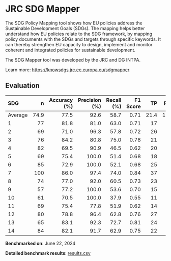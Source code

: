 # JRC SDG Mapper

The SDG Policy Mapping tool shows how EU policies address the Sustainable
Development Goals (SDGs). The mapping helps better understand how EU policies
relate to the SDG framework, by mapping policy documents with the SDGs and
targets through specific keywords. It can thereby strengthen EU capacity to
design, implement and monitor coherent and integrated policies for sustainable
development.

The SDG Mapper tool was developed by the JRC and DG INTPA.


Learn more: https://knowsdgs.jrc.ec.europa.eu/sdgmapper

## Evaluation

| SDG     |    n |   Accuracy (%) |   Precision (%) |   Recall (%) |   F1 Score |   TP |   FP |   TN |   FN |
|:--------|-----:|---------------:|----------------:|-------------:|-----------:|-----:|-----:|-----:|-----:|
| Average | 74.9 |           77.5 |            92.6 |         58.7 |       0.71 | 21.4 |  1.7 | 36.8 | 14.9 |
| 1       |   77 |           81.8 |            81.0 |         63.0 |       0.71 |   17 |    4 |   46 |   10 |
| 2       |   69 |           71.0 |            96.3 |         57.8 |       0.72 |   26 |    1 |   23 |   19 |
| 3       |   76 |           84.2 |            80.8 |         75.0 |       0.78 |   21 |    5 |   43 |    7 |
| 4       |   82 |           69.5 |            90.9 |         46.5 |       0.62 |   20 |    2 |   37 |   23 |
| 5       |   69 |           75.4 |           100.0 |         51.4 |       0.68 |   18 |    0 |   34 |   17 |
| 6       |   85 |           72.9 |           100.0 |         52.1 |       0.68 |   25 |    0 |   37 |   23 |
| 7       |  100 |           86.0 |            97.4 |         74.0 |       0.84 |   37 |    1 |   49 |   13 |
| 8       |   74 |           77.0 |            92.0 |         60.5 |       0.73 |   23 |    2 |   34 |   15 |
| 9       |   57 |           77.2 |           100.0 |         53.6 |       0.70 |   15 |    0 |   29 |   13 |
| 10      |   61 |           70.5 |           100.0 |         37.9 |       0.55 |   11 |    0 |   32 |   18 |
| 11      |   69 |           75.4 |            77.8 |         51.9 |       0.62 |   14 |    4 |   38 |   13 |
| 12      |   80 |           78.8 |            96.4 |         62.8 |       0.76 |   27 |    1 |   36 |   16 |
| 13      |   65 |           83.1 |            92.3 |         72.7 |       0.81 |   24 |    2 |   30 |    9 |
| 14      |   84 |           82.1 |            91.7 |         62.9 |       0.75 |   22 |    2 |   47 |   13 |

**Benchmarked on**: June 22, 2024

**Detailed benchmark results**: [results.csv](results.csv)